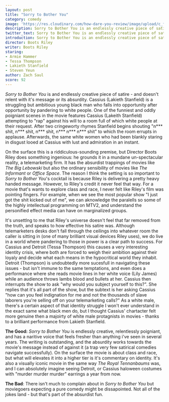 ```yaml
---
layout: post
title: "Sorry to Bother You"
category: comedy
image: 'https://res.cloudinary.com/how-dare-you-review/image/upload/c_fill,h_399,w_760/v1531591201/sorry-to-bother-you.jpg'
description: Sorry to Bother You is an endlessly creative piece of satire - and doesn't relent with it's message or its absurdity. 
twitter_text: Sorry to Bother You is an endlessly creative piece of satire - and doesn't relent with it's message or its absurdity.
introduction: Sorry to Bother You is an endlessly creative piece of satire - and doesn't relent with it's message or its absurdity.
director: Boots Riley 
writer: Boots Riley
staring:
- Armie Hammer
- Tessa Thompson
- Lakieth Stanfield
- Steven Yeun
author: Zach Saul
score: 92 
---
```


*Sorry to Bother You* is and endlessly creative piece of satire - and doesn't relent with it's message or its absurdity. Cassius (Lakieth Stanfield) is a struggling but ambitious young black man who falls into opportunity after opportunity by pandering to white people. One of the funniest and oddly poigniant scenes in the movie features Cassius (Lakeith Stanfield) attempting to "rap" against his will to a room full of which white people at their request. After two cringeworty rhymes Stanfield begins shouting "n*** shit, n*** shit, n*** shit, n*** n*** n*** shit" to which the room errupts in applause. Afterwards, the same white women who had been blankly staring in disgust looed at Cassius with lust and admiration in an instant. 

 On the surface this is a riddiculous-sounding premise, but Director Boots Riley does something ingenious: he grounds it in a mundane un-spectacular reality, a telemarketing firm. It has the absurdist trappings of movies like *The Big Lebowski* but also the ordinary sensibility of movies like *The Informant* or *Office Space*. The reason I think the setting is so important to *Sorry to Bother You*'s cocktail is because Riley is delivering a pretty heavy handed message. However, to Riley's credit it never feel that way. For a movie that's wants to explore class and race, I never felt like Riley's film was pointing fingers. For example, when we see the most popular show "I just got the shit kicked out of me", we can aknowledge the paralells so some of the highly intellectual programming on MTV2, and understand the personified effect media can have on marginalized groups. 

It's unsettlng to me that Riley's universe doesn't feel that far removed from the truth, and speaks to how effective his satire was. Although telemarketers desks don't fall through the ceilings into whatever room the caller is sitting in (one of many brilliant visual devices Riley uses), we do live in a world where pandering to those in power is a clear path to success. For Cassius and Detroit (Tessa Thompson) this causes a very interesting identity crisis, where both are forced to weigh their ambition against their loyaly and decide what each means in the hypocritical world they inhabit. Detroit (Thompson) is undoubtedly more sucesfull in navigating these issues - but isn't immune to the same temptations, and even does a performance where she reads movie lines in her white voice (Lily James) while an audience throws lambs blood and bullets at her. Cassius then interrupts the show to ask "why would you subject yourself to this?". She replies that it's all part of the show, but the subtext is her asking Cassius "how can you feel indignation for me and not the thousands of slave laborers you're selling off on your telemarketing calls?" As a white male, there's a certain aspect of that identity struggle I won't ever understand in the exact same what black men do, but I thought Cassius' chartacter felt more genuine then a majoirty of white male protagnists in movies - thanks to a brilliant performance from Lakieth Stanfield.   

**The Good:** *Sorry to Bother You* is endlessly creative, relentlessly poigniant, and has a naritive voice that feels fresher than anything i've seen in several years. The writing is outstanding, and the absurdity works towards the movie's message instead of against it (a trap very few satirical comedies navigate successfully). On the surface the movie is about class and race, but what will elevates it into a higher tier is it's commentary on identity. It's also a visually iconic movie in the same way *The Royal Tennanbaums* was, and I can absolutely imagine seeing Detroit, or Cassius haloween costumes with "murder murder murder" earrings a year from now. 

**The Bad**: There isn't much to complain about in *Sorry to Bother You* but moviegoers expecting a pure comedy might be dissapointed. Not all of the jokes land - but that's part of the absurdist fun. 